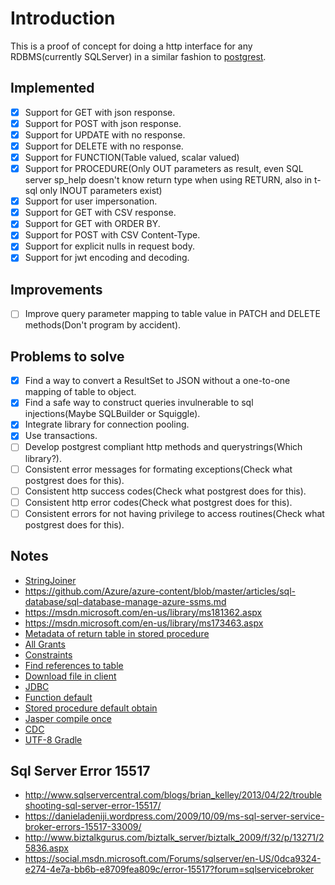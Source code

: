 
# Introduction

This is a proof of concept for doing a http interface for any RDBMS(currently SQLServer) in a similar fashion to
[postgrest](https://github.com/begriffs/postgrest).

## Implemented

 - [x] Support for GET with json response.
 - [x] Support for POST with json response.
 - [x] Support for UPDATE with no response.
 - [x] Support for DELETE with no response.
 - [x] Support for FUNCTION(Table valued, scalar valued)
 - [x] Support for PROCEDURE(Only OUT parameters as result,
       even SQL server sp_help doesn't know return type when using RETURN, also in t-sql only INOUT parameters exist)
 - [x] Support for user impersonation.
 - [x] Support for GET with CSV response.
 - [x] Support for GET with ORDER BY.
 - [x] Support for POST with CSV Content-Type.
 - [x] Support for explicit nulls in request body. 
 - [x] Support for jwt encoding and decoding. 

## Improvements

 - [ ] Improve query parameter mapping to table value in
       PATCH and DELETE methods(Don't program by accident).

## Problems to solve

 - [x] Find a way to convert a ResultSet to JSON without a one-to-one mapping of table to object.
 - [x] Find a safe way to construct queries invulnerable to sql injections(Maybe SQLBuilder or Squiggle).
 - [x] Integrate library for connection pooling.
 - [x] Use transactions.
 - [ ] Develop postgrest compliant http methods and querystrings(Which library?).
 - [ ] Consistent error messages for formating exceptions(Check what postgrest does for this).
 - [ ] Consistent http success codes(Check what postgrest does for this).
 - [ ] Consistent http error codes(Check what postgrest does for this).
 - [ ] Consistent errors for not having privilege to access routines(Check what postgrest does for this).

## Notes

- [StringJoiner](http://stackoverflow.com/a/22577565)
- https://github.com/Azure/azure-content/blob/master/articles/sql-database/sql-database-manage-azure-ssms.md
- https://msdn.microsoft.com/en-us/library/ms181362.aspx
- https://msdn.microsoft.com/en-us/library/ms173463.aspx
- [Metadata of return table in stored procedure](http://stackoverflow.com/questions/14574773/retrieve-column-names-and-types-of-a-stored-procedure/14575114#14575114)
- [All Grants](http://stackoverflow.com/questions/497317/how-can-i-view-all-grants-for-an-sql-database)
- [Constraints](http://stackoverflow.com/questions/14229277/sql-server-2008-get-table-constraints)
- [Find references to table](http://stackoverflow.com/questions/17501840/how-can-i-find-out-what-foreign-key-constraint-references-a-table-in-sql-server)
- [Download file in client](http://stackoverflow.com/questions/3665115/create-a-file-in-memory-for-user-to-download-not-through-server/18197341?noredirect=1#answer-3665147)
- [JDBC](http://stackoverflow.com/questions/17657057/workaround-for-null-primitives-in-jdbc-preparedstatement)
- [Function default](http://stackoverflow.com/questions/8358315/t-sql-function-with-default-parameters)
- [Stored procedure default obtain](http://stackoverflow.com/questions/14652361/determine-whether-sp-parameter-has-a-default-value-in-t-sql)
- [Jasper compile once](http://stackoverflow.com/questions/14738332/how-to-compile-jrxml-only-once)
- [CDC](https://www.simple-talk.com/sql/learn-sql-server/introduction-to-change-data-capture-(cdc)-in-sql-server-2008/)
- [UTF-8 Gradle](http://stackoverflow.com/questions/21267234/show-utf-8-text-properly-in-gradle/34717160#34717160)

## Sql Server Error 15517

- http://www.sqlservercentral.com/blogs/brian_kelley/2013/04/22/troubleshooting-sql-server-error-15517/
- https://danieladeniji.wordpress.com/2009/10/09/ms-sql-server-service-broker-errors-15517-33009/
- http://www.biztalkgurus.com/biztalk_server/biztalk_2009/f/32/p/13271/25836.aspx
- https://social.msdn.microsoft.com/Forums/sqlserver/en-US/0dca9324-e274-4e7a-bb6b-e8709fea809c/error-15517?forum=sqlservicebroker

